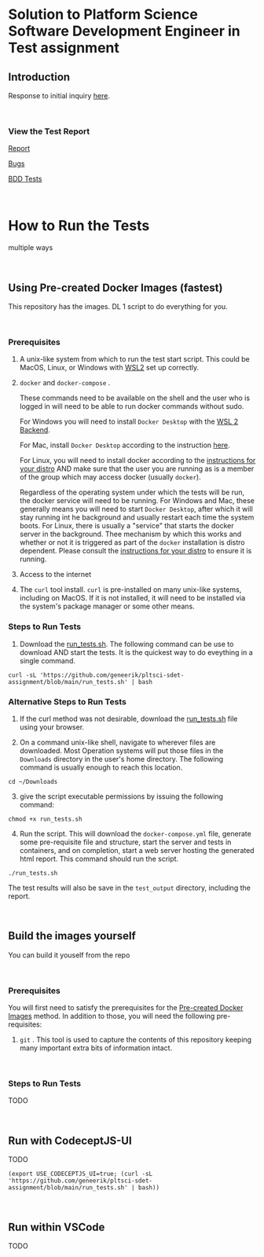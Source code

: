 Solution to Platform Science Software Development Engineer in Test assignment
==========================================

## Introduction
Response to initial inquiry [here](README-Request.md).

&nbsp;
### View the Test Report

[Report](https://geneerik.github.io/pltsci-sdet-assignment)

[Bugs](/issues)

[BDD Tests](src/test/javascript/sdet-assignment-service-codeceptsjs/features/)

&nbsp;
# How to Run the Tests

multiple ways

&nbsp;
## Using Pre-created Docker Images (fastest)

This repository has the images.  DL 1 script to do everything for you.

&nbsp;
### Prerequisites

1) A unix-like system from which to run the test start script.  This could be MacOS, Linux, or Windows with [WSL2](https://docs.microsoft.com/en-us/windows/wsl/install-win10) set up correctly.

2) `docker` and `docker-compose` .
   
   These commands need to be available on the shell and the user who is logged in will need to be able to run docker commands without sudo.
   
   For Windows you will need to install `Docker Desktop` with the [WSL 2 Backend](https://docs.docker.com/desktop/windows/install/#wsl-2-backend).
   
   For Mac, install `Docker Desktop` according to the instruction [here](https://docs.docker.com/desktop/mac/install/).

   For Linux, you will need to install docker according to the [instructions for your distro](https://docs.docker.com/engine/install/#server) AND make sure that the user you are running as is a member of the group which may access docker (usually `docker`).

   Regardless of the operating system under which the tests will be run, the docker service will need to be running.  For Windows and Mac, these generally means you will need to start `Docker Desktop`, after which it will stay running int he background and usually restart each time the system boots.  For Linux, there is usually a "service" that starts the docker server in the background.  Thee mechanism by which this works and whether or not it is triggered as part of the `docker` installation is distro dependent.  Please consult the [instructions for your distro](https://docs.docker.com/engine/install/#server) to ensure it is running. 

3) Access to the internet

4) The `curl` tool install.  `curl` is pre-installed on many unix-like systems, including on MacOS.  If it is not installed, it will need to be installed via the system's package manager or some other means.

### Steps to Run Tests

1) Download the [run_tests.sh](run_tests.sh).  The following command can be use to download AND start the tests.  It is the quickest way to do eveything in a single command.

```shell
curl -sL 'https://github.com/geneerik/pltsci-sdet-assignment/blob/main/run_tests.sh' | bash
```
### Alternative Steps to Run Tests

1) If the curl method was not desirable, download the [run_tests.sh](run_tests.sh) file using your browser.

2) On a command unix-like shell, navigate to wherever files are downloaded.  Most Operation systems will put those files in the `Downloads` directory in the user's home directory. The following command is usually enough to reach this location.

```shell
cd ~/Downloads
```

3) give the script executable permissions by issuing the following command:

```shell
chmod +x run_tests.sh
```

4) Run the script.  This will download the `docker-compose.yml` file, generate some pre-requisite file and structure, start the server and tests in containers, and on completion, start a web server hosting the generated html report.  This command should run the script.

```shell
./run_tests.sh
```
The test results will also be save in the `test_output` directory, including the report.

&nbsp;
## Build the images yourself

You can build it youself from the repo

&nbsp;
### Prerequisites

You will first need to satisfy the prerequisites for the [Pre-created Docker Images](#prerequisites) method.  In addition to those, you will need the following pre-requisites:

1) `git` .  This tool is used to capture the contents of this repository keeping many important extra bits of information intact.

&nbsp;
### Steps to Run Tests

TODO

&nbsp;
## Run with CodeceptJS-UI

TODO
```shell
(export USE_CODECEPTJS_UI=true; (curl -sL 'https://github.com/geneerik/pltsci-sdet-assignment/blob/main/run_tests.sh' | bash))
```

&nbsp;
## Run within VSCode

TODO